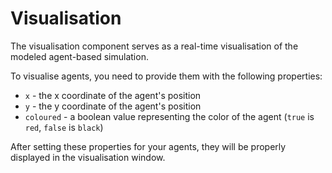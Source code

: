 # Visualisation

The visualisation component serves as a real-time visualisation of the modeled agent-based simulation.

To visualise agents, you need to provide them with the following properties:
- `x` - the x coordinate of the agent's position
- `y` - the y coordinate of the agent's position
- `coloured` - a boolean value representing the color of the agent (`true` is `red`, `false` is `black`)

After setting these properties for your agents, they will be properly displayed in the visualisation window.